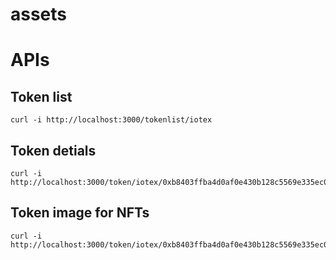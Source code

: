 assets
======

# APIs

## Token list

```
curl -i http://localhost:3000/tokenlist/iotex
```

## Token detials

```
curl -i http://localhost:3000/token/iotex/0xb8403ffba4d0af0e430b128c5569e335ec00c4c9
```

## Token image for NFTs

```
curl -i http://localhost:3000/token/iotex/0xb8403ffba4d0af0e430b128c5569e335ec00c4c9/image/1
```
